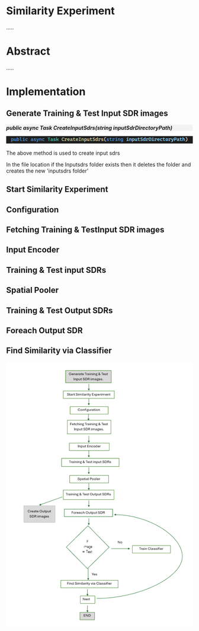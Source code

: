 # Similarity Experiment

.....

# Abstract
.....

# Implementation




## Generate Training & Test Input SDR images
<style>.grey{
    background-color: #f1f2f3;}
 </style>

 <div class= "grey">

***public async Task CreateInputSdrs(string inputSdrDirectoryPath)***

</div>



![File1](file1.png)

The above method is used to create input sdrs 



In the file location if the Inputsdrs folder exists then it deletes the folder and creates the new 'inputsdrs folder'


## Start Similarity Experiment

## Configuration

## Fetching Training & TestInput SDR images

## Input Encoder

## Training & Test input SDRs

## Spatial Pooler

## Training & Test Output SDRs

## Foreach Output SDR

## Find Similarity via Classifier


![File](file.png)





